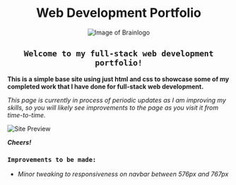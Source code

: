 <div align="center">

# Web Development Portfolio

![Image of Brainlogo](https://jonmeidell.github.io/assets/images/brainl.PNG)

## `Welcome to my full-stack web development portfolio!`
</div>

**This is a simple base site using just html and css to showcase some of my completed work that I have done for full-stack web development.**

_This page is currently in process of periodic updates as I am improving my skills, so you will likely see improvements to the page as you visit it from time-to-time._

![Site Preview](https://jonmeidell.github.io/assets/images/preview.PNG)

_**Cheers!**_

### `Improvements to be made:`
  * _Minor tweaking to responsiveness on navbar between 576px and 767px_
